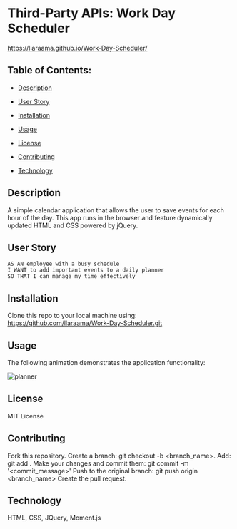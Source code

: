 # Third-Party APIs: Work Day Scheduler
 https://llaraama.github.io/Work-Day-Scheduler/
 
  ## Table of Contents:
  * [Description](#Description)
 
  * [User Story](#User-Story)
  
  * [Installation](#Installation)

  * [Usage](#Usage)

  * [License](#License)

  * [Contributing](#Contributing)

  * [Technology](#Technology)
 
## Description
A simple calendar application that allows the user to save events for each hour of the day. This app runs in the browser and feature dynamically updated HTML and CSS powered by jQuery.

## User Story

```
AS AN employee with a busy schedule
I WANT to add important events to a daily planner
SO THAT I can manage my time effectively
```
## Installation
Clone this repo to your local machine using: https://github.com/llaraama/Work-Day-Scheduler.git

## Usage 

The following animation demonstrates the application functionality:

![planner](https://user-images.githubusercontent.com/62354759/94466810-01ad8700-0190-11eb-8eb4-cda43ea3c909.gif)


## License
MIT License

## Contributing
Fork this repository. Create a branch: git checkout -b <branch_name>. Add: git add . Make your changes and commit them: git commit -m '<commit_message>' Push to the original branch: git push origin <branch_name> Create the pull request.

## Technology 
HTML, CSS, JQuery, Moment.js
